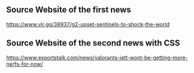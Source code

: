 ## Source Website of the first news
https://www.vlr.gg/38937/g2-upset-sentinels-to-shock-the-world

## Source Website of the second news with CSS
https://www.esportstalk.com/news/valorants-jett-wont-be-getting-more-nerfs-for-now/